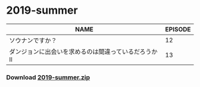 # 2019-summer
| NAME | EPISODE |
| --- | --- |
| ソウナンですか？ | 12 |
| ダンジョンに出会いを求めるのは間違っているだろうかⅡ | 13 |

### Download [2019-summer.zip](https://github.com/OtaDou/danmaku-archive/archive/refs/heads/2019-summer.zip)